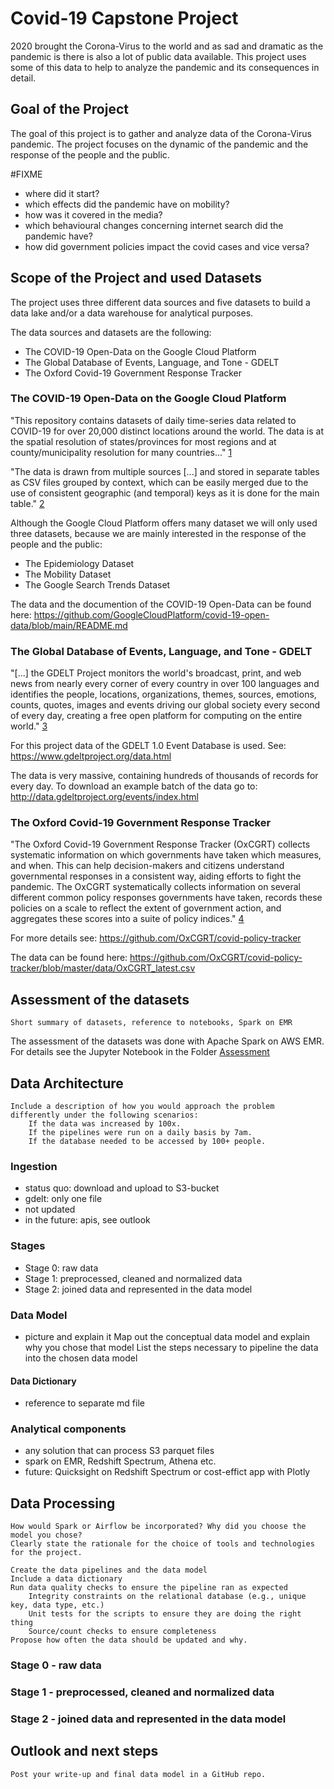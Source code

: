 # Covid-19 Capstone Project

2020 brought the Corona-Virus to the world and as sad and dramatic as the pandemic is there is also a lot of public data available. This project uses some of this data to help to analyze the pandemic and its consequences in detail.

## Goal of the Project

The goal of this project is to gather and analyze data of the Corona-Virus pandemic. The project focuses on the dynamic of the pandemic and the response of the people and the public.

#FIXME
* where did it start?
* which effects did the pandemic have on mobility?
* how was it covered in the media?
* which behavioural changes concerning internet search did the pandemic have?
* how did government policies impact the covid cases and vice versa?

## Scope of the Project and used Datasets

The project uses three different data sources and five datasets to build a data lake and/or a data warehouse for analytical purposes.

The data sources and datasets are the following:

* The COVID-19 Open-Data on the Google Cloud Platform
* The Global Database of Events, Language, and Tone - GDELT
* The Oxford Covid-19 Government Response Tracker

### The COVID-19 Open-Data on the Google Cloud Platform

"This repository contains datasets of daily time-series data related to COVID-19 for over 20,000 distinct locations around the world. The data is at the spatial resolution of states/provinces for most regions and at county/municipality resolution for many countries..." [1]

"The data is drawn from multiple sources [...] and stored in separate tables as CSV files grouped by context, which can be easily merged due to the use of consistent geographic (and temporal) keys as it is done for the main table." [2]

Although the Google Cloud Platform offers many dataset we will only used three datasets, because we are mainly interested in the response of the people and the public:

* The Epidemiology Dataset
* The Mobility Dataset
* The Google Search Trends Dataset

The data and the documention of the COVID-19 Open-Data can be found here: https://github.com/GoogleCloudPlatform/covid-19-open-data/blob/main/README.md

### The Global Database of Events, Language, and Tone - GDELT

"[...] the GDELT Project monitors the world's broadcast, print, and web news from nearly every corner of every country in over 100 languages and identifies the people, locations, organizations, themes, sources, emotions, counts, quotes, images and events driving our global society every second of every day, creating a free open platform for computing on the entire world." [3]

For this project data of the GDELT 1.0 Event Database is used. See: https://www.gdeltproject.org/data.html

The data is very massive, containing hundreds of thousands of records for every day. To download an example batch of the data go to: http://data.gdeltproject.org/events/index.html

### The Oxford Covid-19 Government Response Tracker

"The Oxford Covid-19 Government Response Tracker (OxCGRT) collects systematic information on which governments have taken which measures, and when. This can help decision-makers and citizens understand governmental responses in a consistent way, aiding efforts to fight the pandemic. The OxCGRT systematically collects information on several different common policy responses governments have taken, records these policies on a scale to reflect the extent of government action, and aggregates these scores into a suite of policy indices." [4]

For more details see: https://github.com/OxCGRT/covid-policy-tracker

The data can be found here: https://github.com/OxCGRT/covid-policy-tracker/blob/master/data/OxCGRT_latest.csv


## Assessment of the datasets

    Short summary of datasets, reference to notebooks, Spark on EMR

The assessment of the datasets was done with Apache Spark on AWS EMR. For details see the Jupyter Notebook in the Folder [Assessment](../../assessment)

## Data Architecture

    Include a description of how you would approach the problem differently under the following scenarios:
        If the data was increased by 100x.
        If the pipelines were run on a daily basis by 7am.
        If the database needed to be accessed by 100+ people.

### Ingestion
* status quo: download and upload to S3-bucket
* gdelt: only one file
* not updated
* in the future: apis, see outlook

### Stages
* Stage 0: raw data
* Stage 1: preprocessed, cleaned and normalized data
* Stage 2: joined data and represented in the data model

### Data Model
* picture and explain it
    Map out the conceptual data model and explain why you chose that model
    List the steps necessary to pipeline the data into the chosen data model
#### Data Dictionary
* reference to separate md file

### Analytical components
* any solution that can process S3 parquet files
* spark on EMR, Redshift Spectrum, Athena etc.
* future: Quicksight on Redshift Spectrum or cost-effict app with Plotly

## Data Processing

    How would Spark or Airflow be incorporated? Why did you choose the model you chose?
    Clearly state the rationale for the choice of tools and technologies for the project.

    Create the data pipelines and the data model
    Include a data dictionary
    Run data quality checks to ensure the pipeline ran as expected
        Integrity constraints on the relational database (e.g., unique key, data type, etc.)
        Unit tests for the scripts to ensure they are doing the right thing
        Source/count checks to ensure completeness
    Propose how often the data should be updated and why.

### Stage 0 - raw data

### Stage 1 - preprocessed, cleaned and normalized data

### Stage 2 - joined data and represented in the data model

## Outlook and next steps

    Post your write-up and final data model in a GitHub repo.



[1]: https://github.com/GoogleCloudPlatform/covid-19-open-data/blob/main/README.md
[2]: https://github.com/GoogleCloudPlatform/covid-19-open-data/blob/main/README.md
[3]: https://www.gdeltproject.org/
[4]: https://github.com/OxCGRT/covid-policy-tracker